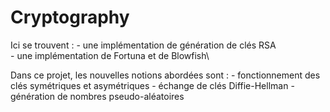 # Cryptography

Ici se trouvent :
    - une implémentation de génération de clés RSA\
    - une implémentation de Fortuna et de Blowfish\

Dans ce projet, les nouvelles notions abordées sont :
    - fonctionnement des clés symétriques et asymétriques
    - échange de clés Diffie-Hellman
    - génération de nombres pseudo-aléatoires
